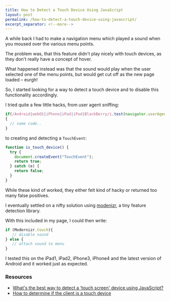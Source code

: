 ```yaml
---
title: How to Detect a Touch Device Using JavaScript
layout: post
permalink: /how-to-detect-a-touch-device-using-javascript/
excerpt_separator: <!--more-->
---
```


A while back I had to make a navigation menu which played a sound when you moused over the various menu points.

The problem was, that this feature didn't play nicely with touch devices, as they don't really have a concept of hover.

What happened instead was that the sound would play when the user selected one of the menu points, but would get cut off as the new page loaded – eurgh!

<!--more-->

So, I started looking for a way to detect a touch device and to disable this functionality accordingly.

I tried quite a few little hacks, from user agent sniffing:

```js
if(/Android|webOS|iPhone|iPad|iPod|BlackBerry/i.test(navigator.userAgent))
{
  // some code..
}
```

to creating and detecting a `TouchEvent`:

```js
function is_touch_device() {
  try {
    document.createEvent("TouchEvent");
    return true;
  } catch (e) {
    return false;
  }
}
```

While these kind of worked, they either felt kind of hacky or returned too many false positives.

I eventually settled on a nifty solution using  [modenizr](http://modernizr.com/ "Modernizr is a JavaScript library that detects HTML5 and CSS3 features in the user's browser."), a tiny feature detection library.

With this included in my page, I could then write:

```js
if (Modernizr.touch){
   // disable sound
} else {
   // attach sound to menu
}
```

I tested this on the iPad1, iPad2, iPhone3, iPhone4 and the latest version of Android and it worked just as expected.

### Resources

  * [What's the best way to detect a &#8216;touch screen' device using JavaScript?](http://stackoverflow.com/questions/4817029/whats-the-best-way-to-detect-a-touch-screen-device-using-javascript "StackOverflow")
  * [How to determine if the client is a touch device](http://stackoverflow.com/questions/6262584/how-to-determine-if-the-client-is-a-touch-device "StackOverflow")
